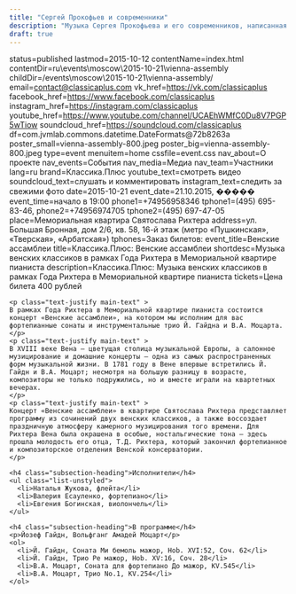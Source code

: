 ```yaml
---
title: "Сергей Прокофьев и современники"
description: "Музыка Сергея Прокофьева и его современников, написанная в эпоху Второй Мировой войны"
draft: true
---
```

status=published
lastmod=2015-10-12
contentName=index.html
contentDir=ru\events\moscow\2015-10-21\vienna-assembly
childDir=/events\moscow\2015-10-21\vienna-assembly/
email=contact@classicaplus.com
vk_href=https://vk.com/classicaplus
facebook_href=https://www.facebook.com/classicaplus
instagram_href=https://instagram.com/classicaplus
youtube_href=https://www.youtube.com/channel/UCAEhWMfC0Du8V7PGP5wTiow
soundcloud_href=https://soundcloud.com/classicaplus
df=com.jvmlab.commons.datetime.DateFormats@72b8263a
poster_small=vienna-assembly-800.jpeg
poster_big=vienna-assembly-800.jpeg
type=event
menuitem=home
cssfile=event.css
nav_about=О проекте
nav_events=События
nav_media=Медиа
nav_team=Участники
lang=ru
brand=Классика.Плюс
youtube_text=смотреть видео
soundcloud_text=слушать и комментировать
instagram_text=следить за свежими фото
date=2015-10-21
event_date=21.10.2015, �����
event_time=начало в 19:00
phone1=+74956958346
tphone1=(495) 695-83-46,
phone2=+74956974705
tphone2=(495) 697-47-05
place=Мемориальная квартира Святослава Рихтера
address=ул. Большая Бронная, дом 2/6, кв. 58, 16-й этаж (метро «Пушкинская», «Тверская», «Арбатская»)
tphones=Заказ билетов: 
event_title=Венские ассамблеи
title=Классика.Плюс: Венские ассамблеи
shortdesc=Музыка венских классиков в рамках Года Рихтера в Мемориальной квартире пианиста
description=Классика.Плюс: Музыка венских классиков в рамках Года Рихтера в Мемориальной квартире пианиста
tickets=Цена билета 400 рублей
~~~~~~
<p class="text-justify main-text" >
В рамках Года Рихтера в Мемориальной квартире пианиста состоится концерт «Венские ассамблеи», на котором мы исполним для вас фортепианные сонаты и инструментальные трио Й. Гайдна и В.А. Моцарта.
</p>
<p class="text-justify main-text" >
В XVIII веке Вена – цветущая столица музыкальной Европы, а салонное музицирование и домашние концерты – одна из самых распространенных форм музыкальной жизни. В 1781 году в Вене впервые встретились Й. Гайдн и В.А. Моцарт; несмотря на большую разницу в возрасте, композиторы не только подружились, но и вместе играли на квартетных вечерах.
</p>
<p class="text-justify main-text" >
Концерт «Венские ассамблеи» в квартире Святослава Рихтера представляет программу из сочинений двух венских классиков, а также воссоздает праздничную атмосферу камерного музицирования того времени. Для Рихтера Вена была окрашена в особые, ностальгические тона – здесь прошла молодость его отца, Т.Д. Рихтера, который закончил фортепианное и композиторское отделения Венской консерватории.
</p>

<h4 class="subsection-heading">Исполнители</h4>
<ul class="list-unstyled">
  <li>Наталья Жукова, флейта</li>
  <li>Валерия Есауленко, фортепиано</li>
  <li>Евгения Богинская, виолончель</li>
</ul>

<h4 class="subsection-heading">В программе</h4>
<p>Йозеф Гайдн, Вольфганг Амадей Моцарт</p>
<ol>
  <li>Й. Гайдн, Соната Ми бемоль мажор, Hob. XVI:52, Соч. 62</li>
  <li>Й. Гайдн, Трио Ре мажор, Hob. XV:16, Соч. 28</li>
  <li>В.А. Моцарт, Соната для фортепиано До мажор, KV.545</li>
  <li>В.А. Моцарт, Трио No.1, KV.254</li>
</ol>
